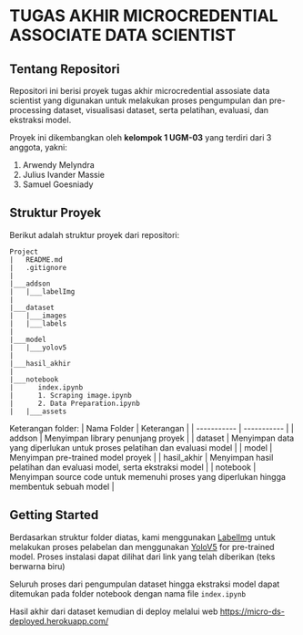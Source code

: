 # TUGAS AKHIR MICROCREDENTIAL ASSOCIATE DATA SCIENTIST

## Tentang Repositori

Repositori ini berisi proyek tugas akhir microcredential assosiate data scientist yang digunakan untuk melakukan proses pengumpulan dan pre-processing dataset, visualisasi dataset, serta pelatihan, evaluasi, dan ekstraksi model.

Proyek ini dikembangkan oleh **kelompok 1 UGM-03** yang terdiri dari 3 anggota, yakni:

1. Arwendy Melyndra
2. Julius Ivander Massie
3. Samuel Goesniady

## Struktur Proyek

Berikut adalah struktur proyek dari repositori:

```
Project
|   README.md
|   .gitignore
|
|___addson
|   |___labelImg
|
|___dataset
|   |___images
|   |___labels
|
|___model
|   |___yolov5
|
|___hasil_akhir
|
|___notebook
|      index.ipynb
|      1. Scraping image.ipynb
|      2. Data Preparation.ipynb
|   |___assets
```

Keterangan folder:
| Nama Folder | Keterangan |
| ----------- | ----------- |
| addson | Menyimpan library penunjang proyek |
| dataset | Menyimpan data yang diperlukan untuk proses pelatihan dan evaluasi model |
| model | Menyimpan pre-trained model proyek |
| hasil_akhir | Menyimpan hasil pelatihan dan evaluasi model, serta ekstraksi model |
| notebook | Menyimpan source code untuk memenuhi proses yang diperlukan hingga membentuk sebuah model |

## Getting Started

Berdasarkan struktur folder diatas, kami menggunakan [LabelImg](https://github.com/tzutalin/labelImg) untuk melakukan proses pelabelan dan menggunakan [YoloV5](https://github.com/ultralytics/yolov5) for pre-trained model. Proses instalasi dapat dilihat dari link yang telah diberikan (teks berwarna biru)

Seluruh proses dari pengumpulan dataset hingga ekstraksi model dapat ditemukan pada folder notebook dengan nama file `index.ipynb`

Hasil akhir dari dataset kemudian di deploy melalui web [https://micro-ds-deployed.herokuapp.com/ ](https://micro-ds-deployed.herokuapp.com/)
